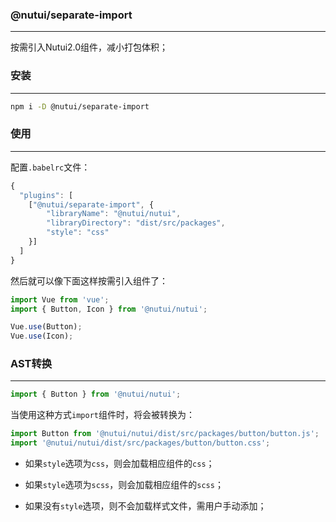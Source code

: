 ### @nutui/separate-import

---

按需引入Nutui2.0组件，减小打包体积；

### 安装

---

```bash
npm i -D @nutui/separate-import
```

### 使用

---

配置`.babelrc`文件：

```js
{
  "plugins": [
    ["@nutui/separate-import", {
        "libraryName": "@nutui/nutui",
        "libraryDirectory": "dist/src/packages",
        "style": "css"
    }]
  ]
}

```

然后就可以像下面这样按需引入组件了：

```js
import Vue from 'vue';
import { Button, Icon } from '@nutui/nutui';

Vue.use(Button);
Vue.use(Icon);
```

### AST转换

---

```js
import { Button } from '@nutui/nutui';
```
当使用这种方式`import`组件时，将会被转换为：
```js
import Button from '@nutui/nutui/dist/src/packages/button/button.js';
import '@nutui/nutui/dist/src/packages/button/button.css';
```

* 如果`style`选项为`css`，则会加载相应组件的`css`；

* 如果`style`选项为`scss`，则会加载相应组件的`scss`；

* 如果没有`style`选项，则不会加载样式文件，需用户手动添加；

